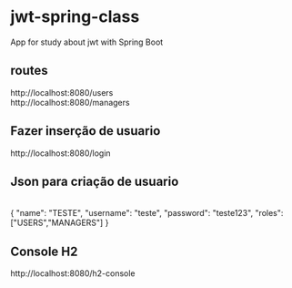 # jwt-spring-class
App for study about jwt with Spring Boot

## routes
http://localhost:8080/users 
<br />
http://localhost:8080/managers
<br/>
## Fazer inserção de usuario
http://localhost:8080/login
<br/>
## Json para criação de usuario 
<br/>
{
     "name": "TESTE",
    "username": "teste",
    "password": "teste123",
    "roles": ["USERS","MANAGERS"]
      }
      
## Console H2
http://localhost:8080/h2-console



